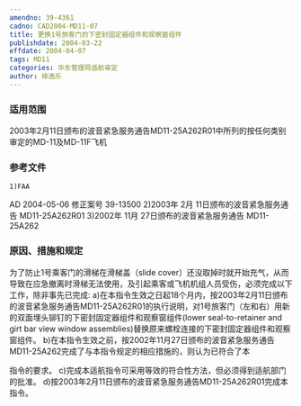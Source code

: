 ```yaml
---
amendno: 39-4361
cadno: CAD2004-MD11-07
title: 更换1号旅客门的下密封固定器组件和观察窗组件
publishdate: 2004-03-22
effdate: 2004-04-07
tags: MD11
categories: 华东管理局适航审定
author: 徐逸乐
---
```


### 适用范围 
2003年2月11日颁布的波音紧急服务通告MD11-25A262R01中所列的按任何类别审定的MD-11及MD-11F飞机

### 参考文件
    1)FAA 
AD 2004-05-06     修正案号 39-13500 
2)2003年 2月 11日颁布的波音紧急服务通告 MD11-25A262R01 
3)2002年 11月 27日颁布的波音紧急服务通告 MD11-25A262 


### 原因、措施和规定 
为了防止1号乘客门的滑梯在滑梯盖（slide cover）还没取掉时就开始充气，从而导致在应急撤离时滑梯无法使用，及引起乘客或飞机机组人员受伤，必须完成以下工作，除非事先已完成: 
    a)在本指令生效之日起18个月内，按2003年2月11日颁布的波音紧急服务通告MD11-25A262R01的执行说明，对1号旅客门（左和右）用新的双面埋头铆钉的下密封固定器组件和观察窗组件(lower seal-to-retainer and girt bar view window assemblies)替换原来螺栓连接的下密封固定器组件和观察窗组件。 
    b)在本指令生效之前，按2002年11月27日颁布的波音紧急服务通告MD11-25A262完成了与本指令规定的相应措施的，则认为已符合了本

       
指令的要求。 
    c)完成本适航指令可采用等效的符合性方法，但必须得到适航部门的批准。 
    d)按2003年2月11日颁布的波音紧急服务通告MD11-25A262R01完成本指令。

